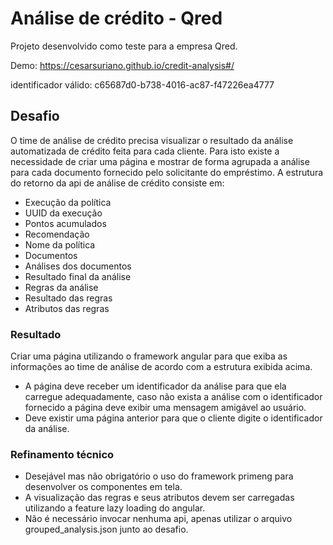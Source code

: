 # Análise de crédito - Qred

Projeto desenvolvido como teste para a empresa Qred.

Demo: https://cesarsuriano.github.io/credit-analysis#/

identificador válido: c65687d0-b738-4016-ac87-f47226ea4777

## Desafio

O time de análise de crédito precisa visualizar o resultado da análise automatizada de crédito feita para cada cliente. Para isto existe a necessidade de criar uma página e mostrar de forma agrupada a análise para cada documento fornecido pelo solicitante do empréstimo.
A estrutura do retorno da api de análise de crédito consiste em:
-	Execução da política
-	UUID da execução
-	Pontos acumulados
-	Recomendação
-	Nome da política
-	Documentos
-	Análises dos documentos
-	Resultado final da análise
-	Regras da análise
-	Resultado das regras
-	Atributos das regras


### Resultado
Criar uma página utilizando o framework angular para que exiba as informações ao time de análise de acordo com a estrutura exibida acima.
-	A página deve receber um identificador da análise para que ela carregue adequadamente, caso não exista a análise com o identificador fornecido a página deve exibir uma mensagem amigável ao usuário.
-	Deve existir uma página anterior para que o cliente digite o identificador da análise.


### Refinamento técnico
-	Desejável mas não obrigatório o uso do framework primeng para desenvolver os componentes em tela.
-	A visualização das regras e seus atributos devem ser carregadas utilizando a feature lazy loading do angular.
-	Não é necessário invocar nenhuma api, apenas utilizar o arquivo grouped_analysis.json junto ao desafio. 


